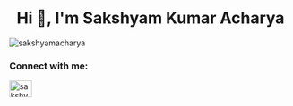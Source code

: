 <h1 align="center">Hi 👋, I'm Sakshyam Kumar Acharya</h1>

<p align="left"> <img src="https://komarev.com/ghpvc/?username=sakshyamacharya&label=Profile%20views&color=0e75b6&style=flat" alt="sakshyamacharya" /> </p>

<h3 align="left">Connect with me:</h3>
<p align="left">
<a href="https://linkedin.com/in/sakshyam kumar acharya" target="blank"><img align="center" src="https://raw.githubusercontent.com/rahuldkjain/github-profile-readme-generator/master/src/images/icons/Social/linked-in-alt.svg" alt="sakshyam kumar acharya" height="30" width="40" /></a>
</p>


